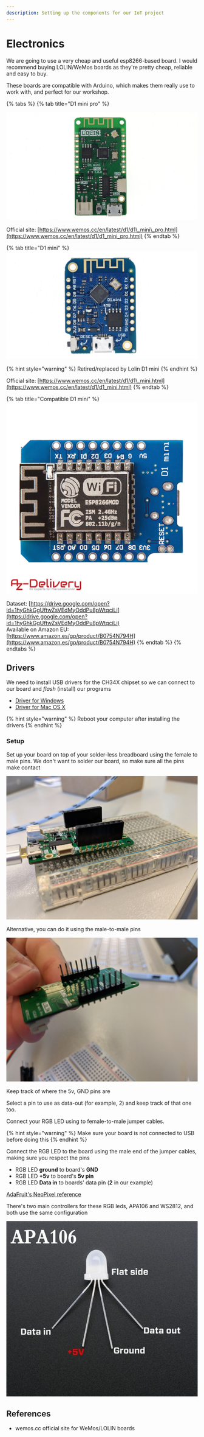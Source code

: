 ```yaml
---
description: Setting up the components for our IoT project
---
```


# Electronics

We are going to use a very cheap and useful esp8266-based board. I would recommend buying LOLIN/WeMos boards as they're pretty cheap, reliable and easy to buy.

These boards are compatible with Arduino, which makes them really use to work with, and perfect for our workshop.

{% tabs %}
{% tab title="D1 mini pro" %}


![LOLIN D1 mini pro](../.gitbook/assets/image%20%2818%29.png)

Official site: [https://www.wemos.cc/en/latest/d1/d1\_mini\_pro.html](https://www.wemos.cc/en/latest/d1/d1_mini_pro.html)
{% endtab %}

{% tab title="D1 mini" %}
![WeMos D1 mini](../.gitbook/assets/image%20%2816%29.png)

{% hint style="warning" %}
Retired/replaced by Lolin D1 mini
{% endhint %}

Official site: [https://www.wemos.cc/en/latest/d1/d1\_mini.html](https://www.wemos.cc/en/latest/d1/d1_mini.html)
{% endtab %}

{% tab title="Compatible D1 mini" %}
![D1 mini-compatible board](../.gitbook/assets/image%20%2817%29.png)

Dataset: [https://drive.google.com/open?id=1hyGhkGgUftwZsVEdMyOddPu8pWtqciLi](https://drive.google.com/open?id=1hyGhkGgUftwZsVEdMyOddPu8pWtqciLi)  
Available on Amazon EU: [https://www.amazon.es/gp/product/B0754N794H](https://www.amazon.es/gp/product/B0754N794H)
{% endtab %}
{% endtabs %}

## Drivers

We need to install USB drivers for the CH34X chipset so we can connect to our board and _flash_ \(install\) our programs

* [Driver for Windows](https://wiki.wemos.cc/_media/ch341ser_win_3.4.zip)
* [Driver for Mac OS X](https://wiki.wemos.cc/_media/ch341ser_mac_1.5.zip)

{% hint style="warning" %}
Reboot your computer after installing the drivers
{% endhint %}

### Setup

Set up your board on top of your solder-less breadboard using the female to male pins. We don't want to solder our board, so make sure all the pins make contact

![](../.gitbook/assets/image%20%281%29.png)



Alternative, you can do it using the male-to-male pins

![](../.gitbook/assets/image%20%2812%29.png)

Keep track of where the 5v, GND pins are

Select a pin to use as data-out \(for example, 2\) and keep track of that one too.

Connect your RGB LED using to female-to-male jumper cables.

{% hint style="warning" %}
Make  sure your board is not connected to USB before doing this
{% endhint %}

Connect the RGB LED to the board using the male end of the jumper cables, making sure you respect the pins

* RGB LED **ground** to board's **GND**
* RGB LED **+5v** to board's **5v pin**
* RGB LED **Data in** to boards' data pin \(**2** in our example\)

[AdaFruit's NeoPixel reference](https://www.adafruit.com/product/1938)

There's two main controllers for these RGB leds, APA106 and WS2812, and both use the same configuration

![](../.gitbook/assets/image%20%289%29.png)



## References

* wemos.cc official site for WeMos/LOLIN boards

